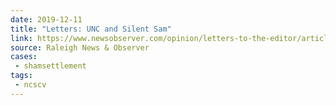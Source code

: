 ```yaml
---
date: 2019-12-11
title: "Letters: UNC and Silent Sam"
link: https://www.newsobserver.com/opinion/letters-to-the-editor/article238199049.html
source: Raleigh News & Observer
cases:
 - shamsettlement
tags:
 - ncscv
---
```

